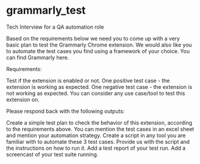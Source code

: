 # grammarly_test
Tech Interview for a QA automation role

Based on the requirements below we need you to come up with a very basic plan to test the Grammarly Chrome extension. We would also like you to automate the test cases you find using a framework of your choice. You can find Grammarly here.

Requirements:

Test if the extension is enabled or not.
One positive test case - the extension is working as expected.
One negative test case - the extension is not working as expected.
You can consider any use case/tool to test this extension on.

Please respond back with the following outputs:

Create a simple test plan to check the behavior of this extension, according to the requirements above. You can mention the test cases in an excel sheet and mention your automation strategy.
Create a script in any tool you are familiar with to automate these 3 test cases. Provide us with the script and the instructions on how to run it.
Add a test report of your test run.
Add a screencast of your test suite running.

